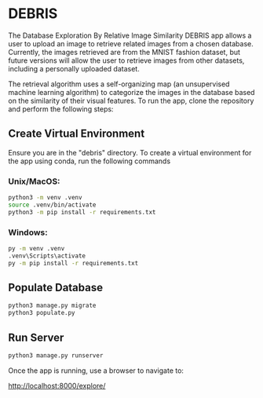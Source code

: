 # DEBRIS
The Database Exploration By Relative Image Similarity DEBRIS app allows a user to upload an image to retrieve related images from a chosen database. Currently, the images retrieved are from the MNIST fashion dataset, but future versions will allow the user to retrieve images from other datasets, including a personally uploaded dataset.

The retrieval algorithm uses a self-organizing map (an unsupervised machine learning algorithm) to categorize the images in the database based on the similarity of their visual features. To run the app, clone the repository and perform the following steps:

## Create Virtual Environment
Ensure you are in the "debris" directory. To create a virtual environment for the app using conda, run the following commands

### Unix/MacOS:
```bash
python3 -m venv .venv
source .venv/bin/activate
python3 -m pip install -r requirements.txt
```

### Windows:
```bash
py -m venv .venv
.venv\Scripts\activate
py -m pip install -r requirements.txt
```

## Populate Database
```bash
python3 manage.py migrate
python3 populate.py
```

## Run Server
```bash
python3 manage.py runserver
```

Once the app is running, use a browser to navigate to:

[http://localhost:8000/explore/](http://localhost:8000/explore/)
